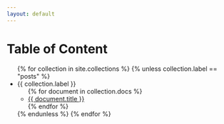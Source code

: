 ```yaml
---
layout: default
---
```


# Table of Content

<ul>
  {% for collection in site.collections %}
    {% unless collection.label == "posts" %}
      <li>{{ collection.label }}
        <ul>
          {% for document in collection.docs %}
            <li><a href="{{ document.url | relative_url }}">{{ document.title }}</a></li>
          {% endfor %}
        </ul>
      </li>
    {% endunless %}
  {% endfor %}
</ul>
